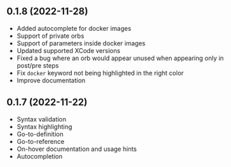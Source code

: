 ## 0.1.8 (2022-11-28)

-   Added autocomplete for docker images
-   Support of private orbs
-   Support of parameters inside docker images
-   Updated supported XCode versions
-   Fixed a bug where an orb would appear unused when appearing only in post/pre
    steps
-   Fix `docker` keyword not being highlighted in the right color
-   Improve documentation

## 0.1.7 (2022-11-22)

-   Syntax validation
-   Syntax highlighting
-   Go-to-definition
-   Go-to-reference
-   On-hover documentation and usage hints
-   Autocompletion
